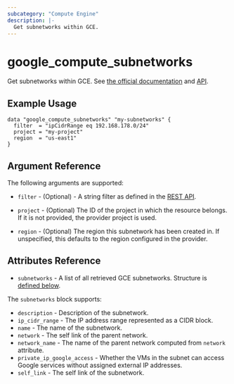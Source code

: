 ```yaml
---
subcategory: "Compute Engine"
description: |-
  Get subnetworks within GCE.
---
```


# google\_compute\_subnetworks

Get subnetworks within GCE.
See [the official documentation](https://cloud.google.com/vpc/docs/subnets)
and [API](https://cloud.google.com/compute/docs/reference/rest/v1/subnetworks/list).

## Example Usage

```hcl
data "google_compute_subnetworks" "my-subnetworks" {
  filter  = "ipCidrRange eq 192.168.178.0/24"
  project = "my-project"
  region  = "us-east1"
}
```

## Argument Reference

The following arguments are supported:

* `filter` - (Optional) - A string filter as defined in the [REST API](https://cloud.google.com/compute/docs/reference/rest/v1/subnetworks/list#query-parameters).

* `project` - (Optional) The ID of the project in which the resource belongs. If it
    is not provided, the provider project is used.

* `region` - (Optional) The region this subnetwork has been created in. If
    unspecified, this defaults to the region configured in the provider.

## Attributes Reference

* `subnetworks` - A list of all retrieved GCE subnetworks. Structure is [defined below](#nested_subnetworks).

<a name="nested_subnetworks"></a>The `subnetworks` block supports:

* `description` - Description of the subnetwork.
* `ip_cidr_range` - The IP address range represented as a CIDR block.
* `name` - The name of the subnetwork.
* `network` - The self link of the parent network.
* `network_name` - The name of the parent network computed from `network` attribute.
* `private_ip_google_access` - Whether the VMs in the subnet can access Google services without assigned external IP addresses.
* `self_link` - The self link of the subnetwork.
